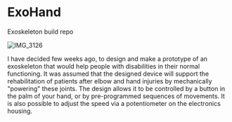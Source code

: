 
# ExoHand
Exoskeleton build repo

![IMG_3126](https://user-images.githubusercontent.com/63451920/117532640-c22dff80-afe8-11eb-9caf-883b66f295d6.JPG)

I have decided few weeks ago, to design and make a prototype of an exoskeleton that would help people with disabilities in their normal functioning.
It was assumed that the designed device will support the rehabilitation of patients after elbow and hand injuries by mechanically "powering" these joints.
The design allows it to be controlled by a button in the palm of your hand, or by pre-programmed sequences of movements. It is also possible to adjust the speed via a potentiometer on the electronics housing.
